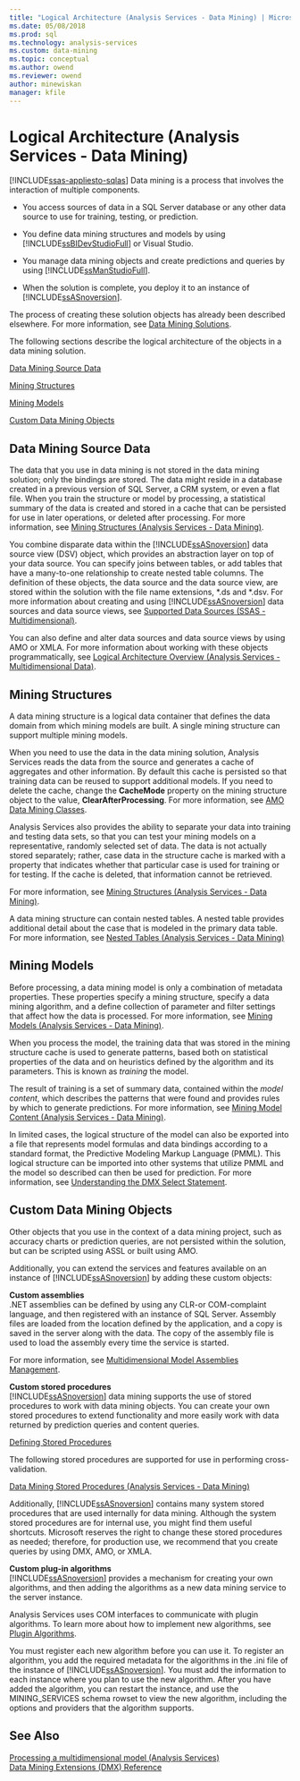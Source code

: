 ```yaml
---
title: "Logical Architecture (Analysis Services - Data Mining) | Microsoft Docs"
ms.date: 05/08/2018
ms.prod: sql
ms.technology: analysis-services
ms.custom: data-mining
ms.topic: conceptual
ms.author: owend
ms.reviewer: owend
author: minewiskan
manager: kfile
---
```

# Logical Architecture (Analysis Services - Data Mining)
[!INCLUDE[ssas-appliesto-sqlas](../../includes/ssas-appliesto-sqlas.md)]
  Data mining is a process that involves the interaction of multiple components.  
  
-   You access sources of data in a SQL Server database or any other data source to use for training, testing, or prediction.  
  
-   You define data mining structures and models by using [!INCLUDE[ssBIDevStudioFull](../../includes/ssbidevstudiofull-md.md)] or Visual Studio.  
  
-   You manage data mining objects and create predictions and queries by using [!INCLUDE[ssManStudioFull](../../includes/ssmanstudiofull-md.md)].  
  
-   When the solution is complete, you deploy it to an instance of [!INCLUDE[ssASnoversion](../../includes/ssasnoversion-md.md)].  
  
 The process of creating these solution objects has already been described elsewhere. For more information, see [Data Mining Solutions](../../analysis-services/data-mining/data-mining-solutions.md).  
  
 The following sections describe the logical architecture of the objects in a data mining solution.  
  
 [Data Mining Source Data](#bkmk_SourceData)  
  
 [Mining Structures](#bkmk_Structures)  
  
 [Mining Models](#bkmk_Models)  
  
 [Custom Data Mining Objects](#bkmk_CustomObjects)  
  
##  <a name="bkmk_SourceData"></a> Data Mining Source Data  
 The data that you use in data mining is not stored in the data mining solution; only the bindings are stored. The data might reside in a database created in a previous version of SQL Server, a CRM system, or even a flat file. When you train the structure or model by processing, a statistical summary of the data is created and stored in a cache that can be persisted for use in later operations, or deleted after processing. For more information, see [Mining Structures &#40;Analysis Services - Data Mining&#41;](../../analysis-services/data-mining/mining-structures-analysis-services-data-mining.md).  
  
 You combine disparate data within the [!INCLUDE[ssASnoversion](../../includes/ssasnoversion-md.md)] data source view (DSV) object, which provides an abstraction layer on top of your data source. You can specify joins between tables, or add tables that have a many-to-one relationship to create nested table columns. The definition of these objects, the data source and the data source view, are stored within the solution with the file name extensions, *.ds and \*.dsv. For more information about creating and using [!INCLUDE[ssASnoversion](../../includes/ssasnoversion-md.md)] data sources and data source views, see [Supported Data Sources &#40;SSAS - Multidimensional&#41;](../../analysis-services/multidimensional-models/supported-data-sources-ssas-multidimensional.md).  
  
 You can also define and alter data sources and data source views by using AMO or XMLA. For more information about working with these objects programmatically, see [Logical Architecture Overview &#40;Analysis Services - Multidimensional Data&#41;](../../analysis-services/multidimensional-models/olap-logical/logical-architecture-overview-analysis-services-multidimensional-data.md).  
  
  
##  <a name="bkmk_Structures"></a> Mining Structures  
 A data mining structure is a logical data container that defines the data domain from which mining models are built. A single mining structure can support multiple mining models.  
  
 When you need to use the data in the data mining solution, Analysis Services reads the data from the source and generates a cache of aggregates and other information. By default this cache is persisted so that training data can be reused to support additional models. If you need to delete the cache, change the **CacheMode** property on the mining structure object to the value, **ClearAfterProcessing**. For more information, see [AMO Data Mining Classes](https://docs.microsoft.com/analysis-services/amo/amo-data-mining-classes).  
  
 Analysis Services also provides the ability to separate your data into training and testing data sets, so that you can test your mining models on a representative, randomly selected set of data. The data is not actually stored separately; rather, case data in the structure cache is marked with a property that indicates whether that particular case is used for training or for testing. If the cache is deleted, that information cannot be retrieved.  
  
 For more information, see [Mining Structures &#40;Analysis Services - Data Mining&#41;](../../analysis-services/data-mining/mining-structures-analysis-services-data-mining.md).  
  
 A data mining structure can contain nested tables. A nested table provides additional detail about the case that is modeled in the primary data table. For more information, see [Nested Tables &#40;Analysis Services - Data Mining&#41;](../../analysis-services/data-mining/nested-tables-analysis-services-data-mining.md)  
  
  
##  <a name="bkmk_Models"></a> Mining Models  
 Before processing, a data mining model is only a combination of metadata properties. These properties specify a mining structure, specify a data mining algorithm, and a define collection of parameter and filter settings that affect how the data is processed. For more information, see [Mining Models &#40;Analysis Services - Data Mining&#41;](../../analysis-services/data-mining/mining-models-analysis-services-data-mining.md).  
  
 When you process the model, the training data that was stored in the mining structure cache is used to generate patterns, based both on statistical properties of the data and on heuristics defined by the algorithm and its parameters. This is known as *training* the model.  
  
 The result of training is a set of summary data, contained within the *model content*, which describes the patterns that were found and provides rules by which to generate predictions. For more information, see [Mining Model Content &#40;Analysis Services - Data Mining&#41;](../../analysis-services/data-mining/mining-model-content-analysis-services-data-mining.md).  
  
 In limited cases, the logical structure of the model can also be exported into a file that represents model formulas and data bindings according to a standard format, the Predictive Modeling Markup Language (PMML). This logical structure can be imported into other systems that utilize PMML and the model so described can then be used for prediction. For more information, see [Understanding the DMX Select Statement](/sql/dmx/understanding-the-dmx-select-statement).  
  
  
##  <a name="bkmk_CustomObjects"></a> Custom Data Mining Objects  
 Other objects that you use in the context of a data mining project, such as accuracy charts or prediction queries, are not persisted within the solution, but can be scripted using ASSL or built using AMO.  
  
 Additionally, you can extend the services and features available on an instance of [!INCLUDE[ssASnoversion](../../includes/ssasnoversion-md.md)] by adding these custom objects:  
  
 **Custom assemblies**  
 .NET assemblies can be defined by using any CLR-or COM-complaint language, and then registered with an instance of SQL Server. Assembly files are loaded from the location defined by the application, and a copy is saved in the server along with the data. The copy of the assembly file is used to load the assembly every time the service is started.  
  
 For more information, see [Multidimensional Model Assemblies Management](../../analysis-services/multidimensional-models/multidimensional-model-assemblies-management.md).  
  
 **Custom stored procedures**  
 [!INCLUDE[ssASnoversion](../../includes/ssasnoversion-md.md)] data mining supports the use of stored procedures to work with data mining objects. You can create your own stored procedures to extend functionality and more easily work with data returned by prediction queries and content queries.  
  
 [Defining Stored Procedures](../../analysis-services/multidimensional-models-extending-olap-stored-procedures/defining-stored-procedures.md)  
  
 The following stored procedures are supported for use in performing cross-validation.  
  
 [Data Mining Stored Procedures &#40;Analysis Services - Data Mining&#41;](../../analysis-services/data-mining/data-mining-stored-procedures-analysis-services-data-mining.md)  
  
 Additionally, [!INCLUDE[ssASnoversion](../../includes/ssasnoversion-md.md)] contains many system stored procedures that are used internally for data mining. Although the system stored procedures are for internal use, you might find them useful shortcuts. Microsoft reserves the right to change these stored procedures as needed; therefore, for production use, we recommend that you create queries by using DMX, AMO, or XMLA.  
  
 **Custom plug-in algorithms**  
 [!INCLUDE[ssASnoversion](../../includes/ssasnoversion-md.md)] provides a mechanism for creating your own algorithms, and then adding the algorithms as a new data mining service to the server instance.  
  
 Analysis Services uses COM interfaces to communicate with plugin algorithms. To learn more about how to implement new algorithms, see [Plugin Algorithms](../../analysis-services/data-mining/plugin-algorithms.md).  
  
 You must register each new algorithm before you can use it. To register an algorithm, you add the required metadata for the algorithms in the .ini file of the instance of [!INCLUDE[ssASnoversion](../../includes/ssasnoversion-md.md)]. You must add the information to each instance where you plan to use the new algorithm. After you have added the algorithm, you can restart the instance, and use the MINING_SERVICES schema rowset to view the new algorithm, including the options and providers that the algorithm supports.  
  
  
## See Also  
 [Processing a multidimensional model &#40;Analysis Services&#41;](../../analysis-services/multidimensional-models/processing-a-multidimensional-model-analysis-services.md)   
 [Data Mining Extensions &#40;DMX&#41; Reference](/sql/dmx/data-mining-extensions-dmx-reference)  
  
  
